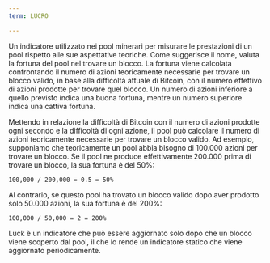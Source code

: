 ```yaml
---
term: LUCRO

---
```

Un indicatore utilizzato nei pool minerari per misurare le prestazioni di un pool rispetto alle sue aspettative teoriche. Come suggerisce il nome, valuta la fortuna del pool nel trovare un blocco. La fortuna viene calcolata confrontando il numero di azioni teoricamente necessarie per trovare un blocco valido, in base alla difficoltà attuale di Bitcoin, con il numero effettivo di azioni prodotte per trovare quel blocco. Un numero di azioni inferiore a quello previsto indica una buona fortuna, mentre un numero superiore indica una cattiva fortuna.

Mettendo in relazione la difficoltà di Bitcoin con il numero di azioni prodotte ogni secondo e la difficoltà di ogni azione, il pool può calcolare il numero di azioni teoricamente necessarie per trovare un blocco valido. Ad esempio, supponiamo che teoricamente un pool abbia bisogno di 100.000 azioni per trovare un blocco. Se il pool ne produce effettivamente 200.000 prima di trovare un blocco, la sua fortuna è del 50%:

```text
100,000 / 200,000 = 0.5 = 50%
```

Al contrario, se questo pool ha trovato un blocco valido dopo aver prodotto solo 50.000 azioni, la sua fortuna è del 200%:

```text
100,000 / 50,000 = 2 = 200%
```

Luck è un indicatore che può essere aggiornato solo dopo che un blocco viene scoperto dal pool, il che lo rende un indicatore statico che viene aggiornato periodicamente.